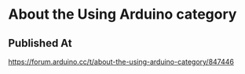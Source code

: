 # About the Using Arduino category

## Published At

https://forum.arduino.cc/t/about-the-using-arduino-category/847446
